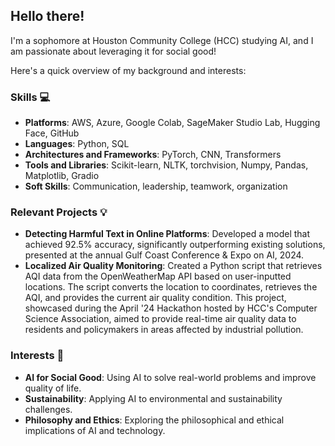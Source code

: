 ## Hello there!

I'm a sophomore at Houston Community College (HCC) studying AI, and I am passionate about leveraging it for social good! 

Here's a quick overview of my background and interests:

### Skills 💻
- **Platforms**: AWS, Azure, Google Colab, SageMaker Studio Lab, Hugging Face, GitHub  
- **Languages**: Python, SQL
- **Architectures and Frameworks**: PyTorch, CNN, Transformers
- **Tools and Libraries**: Scikit-learn, NLTK, torchvision, Numpy, Pandas, Matplotlib, Gradio  
- **Soft Skills**: Communication, leadership, teamwork, organization

### Relevant Projects 💡
- **Detecting Harmful Text in Online Platforms**: Developed a model that achieved 92.5% accuracy, significantly outperforming existing solutions, presented at the annual Gulf Coast Conference & Expo on AI, 2024. 
- **Localized Air Quality Monitoring**: Created a Python script that retrieves AQI data from the OpenWeatherMap API based on user-inputted locations. The script converts the location to coordinates, retrieves the AQI, and provides the current air quality condition. This project, showcased during the April '24 Hackathon hosted by HCC's Computer Science Association, aimed to provide real-time air quality data to residents and policymakers in areas affected by industrial pollution.

### Interests 🌟
- **AI for Social Good**: Using AI to solve real-world problems and improve quality of life.
- **Sustainability**: Applying AI to environmental and sustainability challenges.
- **Philosophy and Ethics**: Exploring the philosophical and ethical implications of AI and technology.

